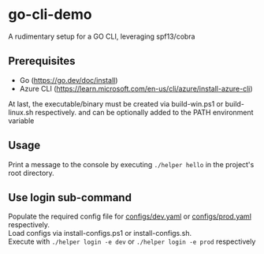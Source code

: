 # go-cli-demo
A rudimentary setup for a GO CLI, leveraging spf13/cobra

## Prerequisites
 - Go (https://go.dev/doc/install)
 - Azure CLI (https://learn.microsoft.com/en-us/cli/azure/install-azure-cli)

At last, the executable/binary must be created via build-win.ps1 or build-linux.sh respectively. and can be optionally added to
the PATH environment variable</br>

## Usage
Print a message to the console by executing `./helper hello` in the project's root directory.

## Use login sub-command
Populate the required config file for [configs/dev.yaml](configs/dev.yaml) or [configs/prod.yaml](configs/prod.yaml) respectively.</br>
Load configs via install-configs.ps1 or install-configs.sh.</br>
Execute with `./helper login -e dev` or `./helper login -e prod` respectively
